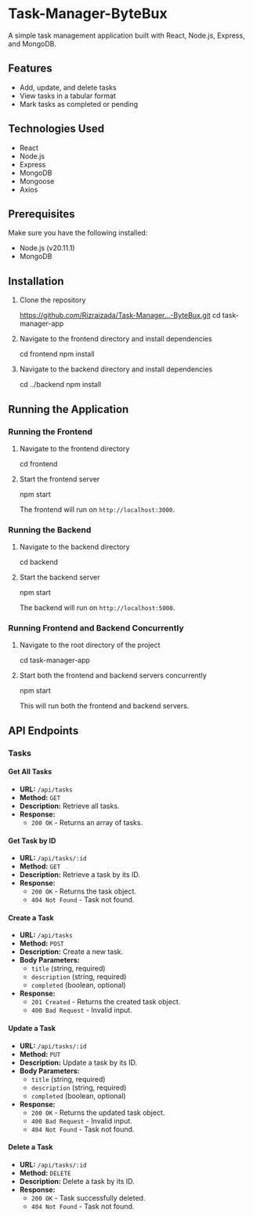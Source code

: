 # Task-Manager-ByteBux

A simple task management application built with React, Node.js, Express, and MongoDB.

## Features

- Add, update, and delete tasks
- View tasks in a tabular format
- Mark tasks as completed or pending

## Technologies Used

- React
- Node.js
- Express
- MongoDB
- Mongoose
- Axios

## Prerequisites

Make sure you have the following installed:

- Node.js (v20.11.1)
- MongoDB

## Installation

1. Clone the repository

     https://github.com/Rizraizada/Task-Manager...-ByteBux.git
     cd task-manager-app
     

2. Navigate to the frontend directory and install dependencies

    cd frontend
    npm install
 
3. Navigate to the backend directory and install dependencies

    cd ../backend
    npm install
 
## Running the Application

### Running the Frontend

1. Navigate to the frontend directory

     cd frontend

2. Start the frontend server

     npm start
     

   The frontend will run on `http://localhost:3000`.

### Running the Backend

1. Navigate to the backend directory

     cd backend
     
2. Start the backend server

     npm start
 
   The backend will run on `http://localhost:5000`.

### Running Frontend and Backend Concurrently

1. Navigate to the root directory of the project

     cd task-manager-app
 
2. Start both the frontend and backend servers concurrently

     npm start
 
   This will run both the frontend and backend servers.

## API Endpoints

### Tasks

#### Get All Tasks

- **URL:** `/api/tasks`
- **Method:** `GET`
- **Description:** Retrieve all tasks.
- **Response:**
  - `200 OK` - Returns an array of tasks.

#### Get Task by ID

- **URL:** `/api/tasks/:id`
- **Method:** `GET`
- **Description:** Retrieve a task by its ID.
- **Response:**
  - `200 OK` - Returns the task object.
  - `404 Not Found` - Task not found.

#### Create a Task

- **URL:** `/api/tasks`
- **Method:** `POST`
- **Description:** Create a new task.
- **Body Parameters:**
  - `title` (string, required)
  - `description` (string, required)
  - `completed` (boolean, optional)
- **Response:**
  - `201 Created` - Returns the created task object.
  - `400 Bad Request` - Invalid input.

#### Update a Task

- **URL:** `/api/tasks/:id`
- **Method:** `PUT`
- **Description:** Update a task by its ID.
- **Body Parameters:**
  - `title` (string, required)
  - `description` (string, required)
  - `completed` (boolean, optional)
- **Response:**
  - `200 OK` - Returns the updated task object.
  - `400 Bad Request` - Invalid input.
  - `404 Not Found` - Task not found.

#### Delete a Task

- **URL:** `/api/tasks/:id`
- **Method:** `DELETE`
- **Description:** Delete a task by its ID.
- **Response:**
  - `200 OK` - Task successfully deleted.
  - `404 Not Found` - Task not found.

 
 

